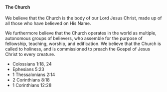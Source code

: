 #### The Church

We believe that the Church is the body of our Lord Jesus Christ, made up of all those who have believed on His Name.

We furthermore believe that the Church operates in the world as multiple, autonomous groups of believers, who assemble for the purpose of fellowship, teaching, worship, and edification. We believe that the Church is called to holiness, and is commissioned to preach the Gospel of Jesus Christ to every creature.

* Colossians 1:18, 24
* Ephesians 5:23
* 1 Thessalonians 2:14
* 2 Corinthians 8:18
* 1 Corinthians 12:28
